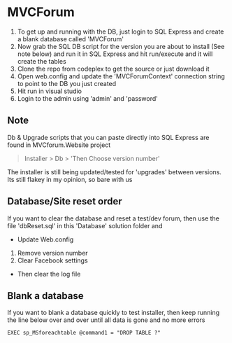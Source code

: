 MVCForum
========

 1. To get up and running with the DB, just login to SQL Express and create a blank database called 'MVCForum'
 2. Now grab the SQL DB script for the version you are about to install (See note below) and run it in SQL Express and hit run/execute and it will create the tables
 3. Clone the repo from codeplex to get the source or just download it
 4. Open web.config and update the 'MVCForumContext' connection string to point to the DB you just created
 5. Hit run in visual studio
 6. Login to the admin using 'admin' and 'password'

Note
----

Db & Upgrade scripts that you can paste directly into SQL Express are found in MVCforum.Website project

> Installer > Db > 'Then Choose version number'

The installer is still being updated/tested for 'upgrades' between versions. Its still flakey in my opinion, so bare with us

Database/Site reset order
-------------------------

If you want to clear the database and reset a test/dev forum, then use the file 'dbReset.sql' in this 'Database' solution folder and 

 * Update Web.config
  1. Remove version number
  2. Clear Facebook settings
 * Then clear the log file

Blank a database
----------------

If you want to blank a database quickly to test installer, then keep running the line below over and
over until all data is gone and no more errors

    EXEC sp_MSforeachtable @command1 = "DROP TABLE ?"
